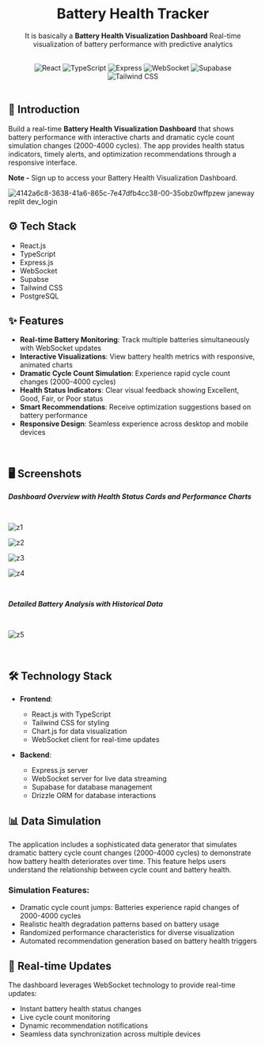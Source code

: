 <div align="center">
  <h1>Battery Health Tracker</h1>
  <p>It is basically a <strong></b>Battery Health Visualization Dashboard</strong> Real-time visualization of battery performance with predictive analytics</p>
</br>

  <div>
    <img src="https://img.shields.io/badge/-React-black?style=for-the-badge&logoColor=white&logo=react&color=61DAFB" alt="React" />
    <img src="https://img.shields.io/badge/-TypeScript-black?style=for-the-badge&logoColor=white&logo=typescript&color=3178C6" alt="TypeScript" />
    <img src="https://img.shields.io/badge/-Express-black?style=for-the-badge&logoColor=white&logo=express&color=000000" alt="Express" />
    <img src="https://img.shields.io/badge/-WebSocket-black?style=for-the-badge&logoColor=white&logo=websocket&color=010101" alt="WebSocket" />
    <img src="https://img.shields.io/badge/-Supabase-black?style=for-the-badge&logoColor=white&logo=supabase&color=3ECF8E" alt="Supabase" />
    <img src="https://img.shields.io/badge/-Tailwind_CSS-black?style=for-the-badge&logoColor=white&logo=tailwindcss&color=06B6D4" alt="Tailwind CSS" />
  </div>
</div>
</br>

## <a name="introduction">🤖 Introduction</a>

Build a real-time <strong></b>Battery Health Visualization Dashboard</strong> that shows battery performance with interactive charts and dramatic cycle count simulation changes (2000-4000 cycles). The app provides health status indicators, timely alerts, and optimization recommendations through a responsive interface.

<strong>Note -</strong> Sign up to access your Battery Health Visualization Dashboard.

![4142a6c8-3638-41a6-865c-7e47dfb4cc38-00-35obz0wffpzew janeway replit dev_login](https://github.com/user-attachments/assets/f97e9a3e-28a2-48fb-a0ca-dba3d230880c)

## <a name="tech-stack">⚙️ Tech Stack</a>

- React.js
- TypeScript
- Express.js
- WebSocket
- Supabse
- Tailwind CSS
- PostgreSQL

## ✨ Features

- **Real-time Battery Monitoring**: Track multiple batteries simultaneously with WebSocket updates
- **Interactive Visualizations**: View battery health metrics with responsive, animated charts
- **Dramatic Cycle Count Simulation**: Experience rapid cycle count changes (2000-4000 cycles)
- **Health Status Indicators**: Clear visual feedback showing Excellent, Good, Fair, or Poor status
- **Smart Recommendations**: Receive optimization suggestions based on battery performance
- **Responsive Design**: Seamless experience across desktop and mobile devices

</br>

## 🖥️ Screenshots



<p><strong><em>Dashboard Overview with Health Status Cards and Performance Charts</em></strong></p>
</br>

![z1](https://github.com/user-attachments/assets/18b89860-c2d2-4dd1-9607-6a281ccbb7d9)

![z2](https://github.com/user-attachments/assets/3152e7bc-75b0-4c0d-9255-af2d6c43b46b)

![z3](https://github.com/user-attachments/assets/a624c570-964a-4832-b3a8-0f68cb31fc83)

![z4](https://github.com/user-attachments/assets/e3b221fa-2ae8-4d2d-a37f-cceac5b7925f)


</br>
  
<p><strong><em>Detailed Battery Analysis with Historical Data</em></strong></p>
</br>


![z5](https://github.com/user-attachments/assets/0b7f1f3e-f123-49e5-9e49-a0067d17655c)


  
</div>

</br>

## 🛠️ Technology Stack

- **Frontend**:
  - React.js with TypeScript
  - Tailwind CSS for styling
  - Chart.js for data visualization
  - WebSocket client for real-time updates
  
- **Backend**:
  - Express.js server
  - WebSocket server for live data streaming
  - Supabase for database management
  - Drizzle ORM for database interactions


## 📊 Data Simulation

The application includes a sophisticated data generator that simulates dramatic battery cycle count changes (2000-4000 cycles) to demonstrate how battery health deteriorates over time. This feature helps users understand the relationship between cycle count and battery health.

### Simulation Features:
- Dramatic cycle count jumps: Batteries experience rapid changes of 2000-4000 cycles
- Realistic health degradation patterns based on battery usage
- Randomized performance characteristics for diverse visualization
- Automated recommendation generation based on battery health triggers

## 📱 Real-time Updates

The dashboard leverages WebSocket technology to provide real-time updates:
- Instant battery health status changes
- Live cycle count monitoring
- Dynamic recommendation notifications
- Seamless data synchronization across multiple devices
